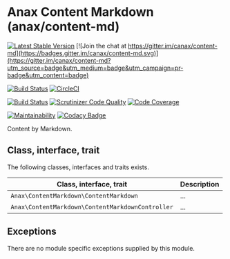 Anax Content Markdown (anax/content-md)
========================

[![Latest Stable Version](https://poser.pugx.org/anax/content-md/v/stable)](https://packagist.org/packages/anax/content-md)
[![Join the chat at https://gitter.im/canax/content-md](https://badges.gitter.im/canax/content-md.svg)](https://gitter.im/canax/content-md?utm_source=badge&utm_medium=badge&utm_campaign=pr-badge&utm_content=badge)

[![Build Status](https://travis-ci.org/canax/content-md.svg?branch=master)](https://travis-ci.org/canax/content-md)
[![CircleCI](https://circleci.com/gh/canax/content-md.svg?style=svg)](https://circleci.com/gh/canax/content-md)

[![Build Status](https://scrutinizer-ci.com/g/canax/content-md/badges/build.png?b=master)](https://scrutinizer-ci.com/g/canax/content-md/build-status/master)
[![Scrutinizer Code Quality](https://scrutinizer-ci.com/g/canax/content-md/badges/quality-score.png?b=master)](https://scrutinizer-ci.com/g/canax/content-md/?branch=master)
[![Code Coverage](https://scrutinizer-ci.com/g/canax/content-md/badges/coverage.png?b=master)](https://scrutinizer-ci.com/g/canax/content-md/?branch=master)

[![Maintainability](https://api.codeclimate.com/v1/badges/8705e9bc0a597e6dfb9a/maintainability)](https://codeclimate.com/github/canax/content-md/maintainability)
[![Codacy Badge](https://api.codacy.com/project/badge/Grade/c3d60f33c0b947a3af127788e800b402)](https://www.codacy.com/app/mosbth/content-md?utm_source=github.com&amp;utm_medium=referral&amp;utm_content=canax/content-md&amp;utm_campaign=Badge_Grade)

Content by Markdown.



Class, interface, trait
------------------

The following classes, interfaces and traits exists.

| Class, interface, trait               | Description |
|---------------------------------------|-------------|
| `Anax\ContentMarkdown\ContentMarkdown` | ... |
| `Anax\ContentMarkdown\ContentMarkdownController` | ... |



Exceptions
------------------

There are no module specific exceptions supplied by this module.

